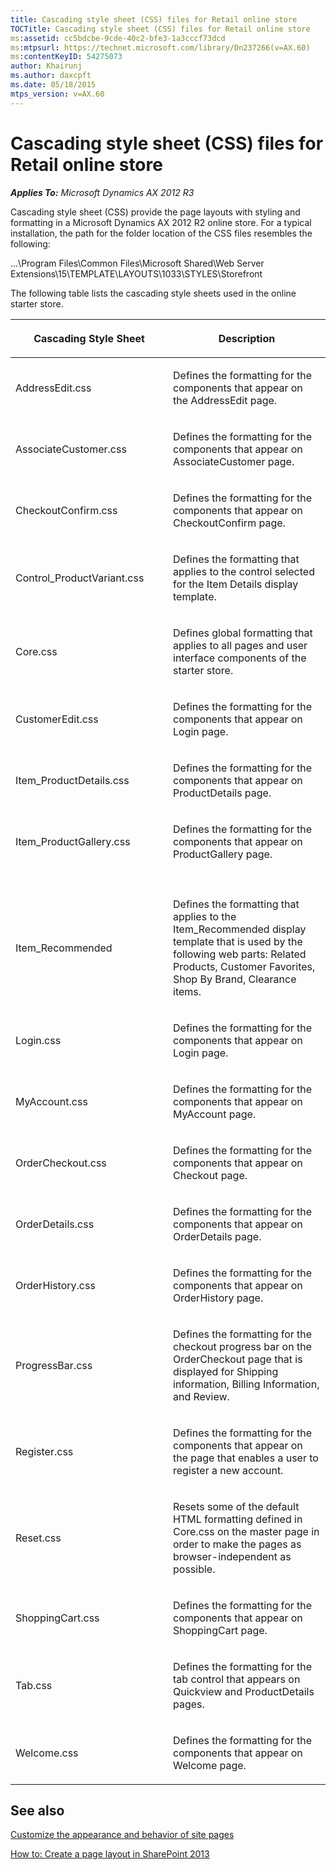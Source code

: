 ```yaml
---
title: Cascading style sheet (CSS) files for Retail online store
TOCTitle: Cascading style sheet (CSS) files for Retail online store
ms:assetid: cc5bdcbe-9cde-40c2-bfe3-1a3cccf73dcd
ms:mtpsurl: https://technet.microsoft.com/library/Dn237266(v=AX.60)
ms:contentKeyID: 54275073
author: Khairunj
ms.author: daxcpft
ms.date: 05/18/2015
mtps_version: v=AX.60
---
```


# Cascading style sheet (CSS) files for Retail online store 


_**Applies To:** Microsoft Dynamics AX 2012 R3_

Cascading style sheet (CSS) provide the page layouts with styling and formatting in a Microsoft Dynamics AX 2012 R2 online store. For a typical installation, the path for the folder location of the CSS files resembles the following:

…\\Program Files\\Common Files\\Microsoft Shared\\Web Server Extensions\\15\\TEMPLATE\\LAYOUTS\\1033\\STYLES\\Storefront

The following table lists the cascading style sheets used in the online starter store.

<table>
<colgroup>
<col style="width: 50%" />
<col style="width: 50%" />
</colgroup>
<thead>
<tr class="header">
<th><p>Cascading Style Sheet</p></th>
<th><p>Description</p></th>
</tr>
</thead>
<tbody>
<tr class="odd">
<td><p>AddressEdit.css</p></td>
<td><p>Defines the formatting for the components that appear on the AddressEdit page.</p></td>
</tr>
<tr class="even">
<td><p>AssociateCustomer.css</p></td>
<td><p>Defines the formatting for the components that appear on AssociateCustomer page.</p></td>
</tr>
<tr class="odd">
<td><p>CheckoutConfirm.css</p></td>
<td><p>Defines the formatting for the components that appear on CheckoutConfirm page.</p></td>
</tr>
<tr class="even">
<td><p>Control_ProductVariant.css</p></td>
<td><p>Defines the formatting that applies to the control selected for the Item Details display template.</p></td>
</tr>
<tr class="odd">
<td><p>Core.css</p></td>
<td><p>Defines global formatting that applies to all pages and user interface components of the starter store.</p></td>
</tr>
<tr class="even">
<td><p>CustomerEdit.css</p></td>
<td><p>Defines the formatting for the components that appear on Login page.</p></td>
</tr>
<tr class="odd">
<td><p>Item_ProductDetails.css</p></td>
<td><p>Defines the formatting for the components that appear on ProductDetails page.</p></td>
</tr>
<tr class="even">
<td><p>Item_ProductGallery.css</p></td>
<td><p>Defines the formatting for the components that appear on ProductGallery page.</p></td>
</tr>
<tr class="odd">
<td><p></p></td>
<td><p></p></td>
</tr>
<tr class="even">
<td><p>Item_Recommended</p></td>
<td><p>Defines the formatting that applies to the Item_Recommended display template that is used by the following web parts: Related Products, Customer Favorites, Shop By Brand, Clearance items.</p></td>
</tr>
<tr class="odd">
<td><p>Login.css</p></td>
<td><p>Defines the formatting for the components that appear on Login page.</p></td>
</tr>
<tr class="even">
<td><p>MyAccount.css</p></td>
<td><p>Defines the formatting for the components that appear on MyAccount page.</p></td>
</tr>
<tr class="odd">
<td><p>OrderCheckout.css</p></td>
<td><p>Defines the formatting for the components that appear on Checkout page.</p></td>
</tr>
<tr class="even">
<td><p>OrderDetails.css</p></td>
<td><p>Defines the formatting for the components that appear on OrderDetails page.</p></td>
</tr>
<tr class="odd">
<td><p>OrderHistory.css</p></td>
<td><p>Defines the formatting for the components that appear on OrderHistory page.</p></td>
</tr>
<tr class="even">
<td><p>ProgressBar.css</p></td>
<td><p>Defines the formatting for the checkout progress bar on the OrderCheckout page that is displayed for Shipping information, Billing Information, and Review.</p></td>
</tr>
<tr class="odd">
<td><p>Register.css</p></td>
<td><p>Defines the formatting for the components that appear on the page that enables a user to register a new account.</p></td>
</tr>
<tr class="even">
<td><p>Reset.css</p></td>
<td><p>Resets some of the default HTML formatting defined in Core.css on the master page in order to make the pages as browser-independent as possible.</p></td>
</tr>
<tr class="odd">
<td><p>ShoppingCart.css</p></td>
<td><p>Defines the formatting for the components that appear on ShoppingCart page.</p></td>
</tr>
<tr class="even">
<td><p>Tab.css</p></td>
<td><p>Defines the formatting for the tab control that appears on Quickview and ProductDetails pages.</p></td>
</tr>
<tr class="odd">
<td><p>Welcome.css</p></td>
<td><p>Defines the formatting for the components that appear on Welcome page.</p></td>
</tr>
</tbody>
</table>


## See also

[Customize the appearance and behavior of site pages](customize-the-appearance-and-behavior-of-site-pages.md)

[How to: Create a page layout in SharePoint 2013](https://go.microsoft.com/fwlink/?linkid=301730&clcid=0x409)

  


